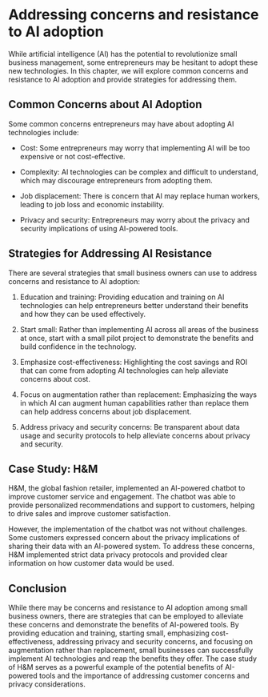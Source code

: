 Addressing concerns and resistance to AI adoption
===============================================================================================================

While artificial intelligence (AI) has the potential to revolutionize small business management, some entrepreneurs may be hesitant to adopt these new technologies. In this chapter, we will explore common concerns and resistance to AI adoption and provide strategies for addressing them.

Common Concerns about AI Adoption
---------------------------------

Some common concerns entrepreneurs may have about adopting AI technologies include:

* Cost: Some entrepreneurs may worry that implementing AI will be too expensive or not cost-effective.

* Complexity: AI technologies can be complex and difficult to understand, which may discourage entrepreneurs from adopting them.

* Job displacement: There is concern that AI may replace human workers, leading to job loss and economic instability.

* Privacy and security: Entrepreneurs may worry about the privacy and security implications of using AI-powered tools.

Strategies for Addressing AI Resistance
---------------------------------------

There are several strategies that small business owners can use to address concerns and resistance to AI adoption:

1. Education and training: Providing education and training on AI technologies can help entrepreneurs better understand their benefits and how they can be used effectively.

2. Start small: Rather than implementing AI across all areas of the business at once, start with a small pilot project to demonstrate the benefits and build confidence in the technology.

3. Emphasize cost-effectiveness: Highlighting the cost savings and ROI that can come from adopting AI technologies can help alleviate concerns about cost.

4. Focus on augmentation rather than replacement: Emphasizing the ways in which AI can augment human capabilities rather than replace them can help address concerns about job displacement.

5. Address privacy and security concerns: Be transparent about data usage and security protocols to help alleviate concerns about privacy and security.

Case Study: H\&M
----------------

H\&M, the global fashion retailer, implemented an AI-powered chatbot to improve customer service and engagement. The chatbot was able to provide personalized recommendations and support to customers, helping to drive sales and improve customer satisfaction.

However, the implementation of the chatbot was not without challenges. Some customers expressed concern about the privacy implications of sharing their data with an AI-powered system. To address these concerns, H\&M implemented strict data privacy protocols and provided clear information on how customer data would be used.

Conclusion
----------

While there may be concerns and resistance to AI adoption among small business owners, there are strategies that can be employed to alleviate these concerns and demonstrate the benefits of AI-powered tools. By providing education and training, starting small, emphasizing cost-effectiveness, addressing privacy and security concerns, and focusing on augmentation rather than replacement, small businesses can successfully implement AI technologies and reap the benefits they offer. The case study of H\&M serves as a powerful example of the potential benefits of AI-powered tools and the importance of addressing customer concerns and privacy considerations.
